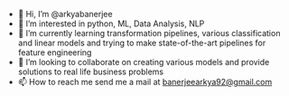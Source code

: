 - 👋 Hi, I’m @arkyabanerjee
- 👀 I’m interested in python, ML, Data Analysis, NLP
- 🌱 I’m currently learning transformation pipelines, various classification and linear models and trying to make state-of-the-art pipelines for feature engineering
- 💞️ I’m looking to collaborate on creating various models and provide solutions to real life business problems
- 📫 How to reach me send me a mail at banerjeearkya92@gmail.com

<!---
arkyabanerjee/arkyabanerjee is a ✨ special ✨ repository because its `README.md` (this file) appears on your GitHub profile.
You can click the Preview link to take a look at your changes.
--->
